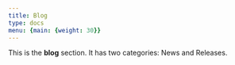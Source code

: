```yaml
---
title: Blog
type: docs
menu: {main: {weight: 30}}
---
```


This is the **blog** section. It has two categories: News and Releases.
